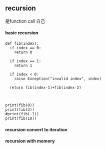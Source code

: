 ## recursion
是function call 自己
#### basic recursion
```
def fib(index):
  if index == 0:
    return 0
  
  if index == 1:
    return 1
  
  if index < 0:
    raise Exception("invalid index", index)
  
  return fib(index-1)+fib(index-2)

  
  
print(fib(0))
print(fib(3))
#print(fib(-1))
print(fib(10))
```
#### recursion convert to iteration 
#### recursion with memory 
